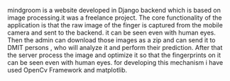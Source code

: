 mindgroom is a website developed in Django backend which is based on image processing.it was a freelance project. The core functionality of the application is that the raw image of the finger is captured from the mobile camera and sent to the backend. it can be seen even with human eyes. Then the admin can download those images as a zip and can send it to DMIT persons , who will analyze it and perform their prediction. After that the server process the image and optimize it so that the fingerprints on it can be seen even with human eyes. for developing this mechanism i have used OpenCv Framework and matplotlib.
